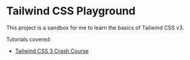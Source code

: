 # Tailwind CSS Playground

This project is a sandbox for me to learn the basics of Tailwind CSS v3.

Tutorials covered:
- [Tailwind CSS 3 Crash Course](https://www.youtube.com/watch?v=LyRWNJK8I6U)
